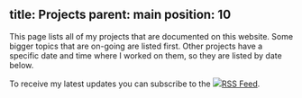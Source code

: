 title: Projects
parent: main
position: 10
---

This page lists all of my projects that are documented on this website.
Some bigger topics that are on-going are listed first.
Other projects have a specific date and time where I worked on them, so they are listed by date below.

To receive my latest updates you can subscribe to the <a href="rss.xml"><img src="img/rss.png">RSS Feed</a>.

<!--%
printProjectsMenu()
%-->
